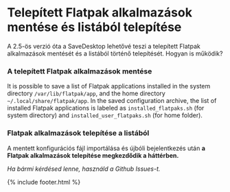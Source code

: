 # Telepített Flatpak alkalmazások mentése és listából telepítése
A 2.5-ös verzió óta a SaveDesktop lehetővé teszi a telepített Flatpak alkalmazások mentését és a listából történő telepítését. Hogyan is működik?

### A telepített Flatpak alkalmazások mentése
It is possible to save a list of Flatpak applications installed in the system directory `/var/lib/flatpak/app`, and the home directory `~/.local/share/flatpak/app`. In the saved configuration archive, the list of installed Flatpak applications is labeled as `installed_flatpaks.sh` (for system directory) and `installed_user_flatpaks.sh` (for home folder).

### Flatpak alkalmazások telepítése a listából
A mentett konfigurációs fájl importálása és újbóli bejelentkezés után **a Flatpak alkalmazások telepítése megkezdődik a háttérben.**

_Ha bármi kérdésed lenne, használd a Github Issues-t._

{% include footer.html %}
